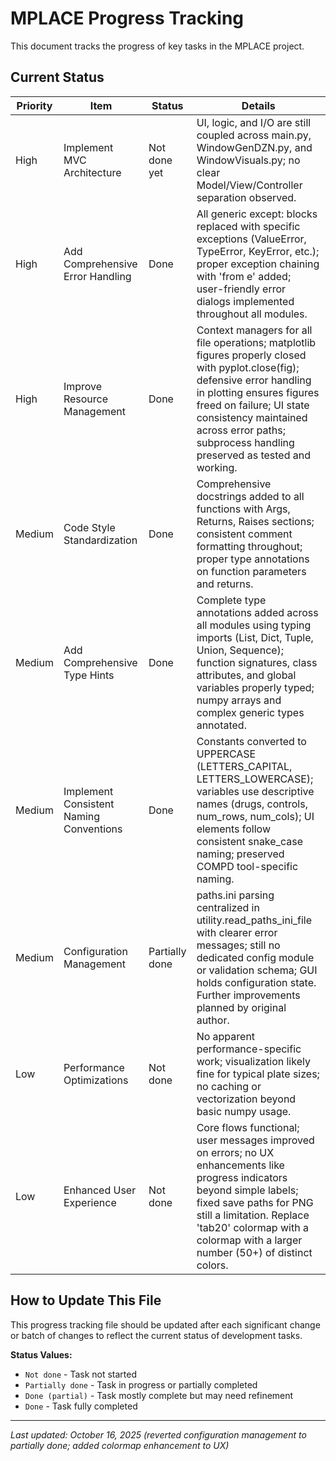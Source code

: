# MPLACE Progress Tracking

This document tracks the progress of key tasks in the MPLACE project.

## Current Status

| Priority | Item                             | Status         | Details                                                                                      |
|----------|----------------------------------|----------------|----------------------------------------------------------------------------------------------|
| High     | Implement MVC Architecture       | Not done yet   | UI, logic, and I/O are still coupled across main.py, WindowGenDZN.py, and WindowVisuals.py; no clear Model/View/Controller separation observed. |
| High     | Add Comprehensive Error Handling | Done           | All generic except: blocks replaced with specific exceptions (ValueError, TypeError, KeyError, etc.); proper exception chaining with 'from e' added; user-friendly error dialogs implemented throughout all modules. |
| High     | Improve Resource Management      | Done           | Context managers for all file operations; matplotlib figures properly closed with pyplot.close(fig); defensive error handling in plotting ensures figures freed on failure; UI state consistency maintained across error paths; subprocess handling preserved as tested and working. |
| Medium   | Code Style Standardization      | Done           | Comprehensive docstrings added to all functions with Args, Returns, Raises sections; consistent comment formatting throughout; proper type annotations on function parameters and returns. |
| Medium   | Add Comprehensive Type Hints    | Done           | Complete type annotations added across all modules using typing imports (List, Dict, Tuple, Union, Sequence); function signatures, class attributes, and global variables properly typed; numpy arrays and complex generic types annotated. |
| Medium   | Implement Consistent Naming Conventions | Done        | Constants converted to UPPERCASE (LETTERS_CAPITAL, LETTERS_LOWERCASE); variables use descriptive names (drugs, controls, num_rows, num_cols); UI elements follow consistent snake_case naming; preserved COMPD tool-specific naming. |
| Medium   | Configuration Management         | Partially done | paths.ini parsing centralized in utility.read_paths_ini_file with clearer error messages; still no dedicated config module or validation schema; GUI holds configuration state. Further improvements planned by original author. |
| Low      | Performance Optimizations       | Not done       | No apparent performance-specific work; visualization likely fine for typical plate sizes; no caching or vectorization beyond basic numpy usage. |
| Low      | Enhanced User Experience         | Not done       | Core flows functional; user messages improved on errors; no UX enhancements like progress indicators beyond simple labels; fixed save paths for PNG still a limitation. Replace 'tab20' colormap with a colormap with a larger number (50+) of distinct colors. |


## How to Update This File

This progress tracking file should be updated after each significant change or batch of changes to reflect the current status of development tasks.

**Status Values:**
- `Not done` - Task not started
- `Partially done` - Task in progress or partially completed  
- `Done (partial)` - Task mostly complete but may need refinement
- `Done` - Task fully completed

---

*Last updated: October 16, 2025 (reverted configuration management to partially done; added colormap enhancement to UX)*
